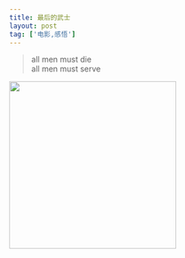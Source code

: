 ```yaml
---
title: 最后的武士 
layout: post
tag: ['电影,感悟']
---
```


>all men must die  
>all men must serve

<img width="300" src="https://upload.wikimedia.org/wikipedia/commons/thumb/a/ab/Samurai-shodo.svg/2000px-Samurai-shodo.svg.png">
